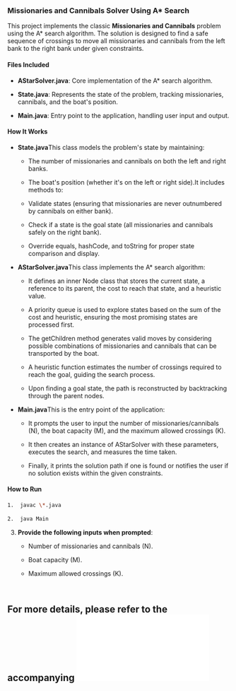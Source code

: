 ### Missionaries and Cannibals Solver Using A\* Search

This project implements the classic **Missionaries and Cannibals** problem using the A\* search algorithm. The solution is designed to find a safe sequence of crossings to move all missionaries and cannibals from the left bank to the right bank under given constraints.

#### Files Included

*   **AStarSolver.java**: Core implementation of the A\* search algorithm.
    
*   **State.java**: Represents the state of the problem, tracking missionaries, cannibals, and the boat's position.
    
*   **Main.java**: Entry point to the application, handling user input and output.
    

#### How It Works

*   **State.java**This class models the problem's state by maintaining:
    
    *   The number of missionaries and cannibals on both the left and right banks.
        
    *   The boat's position (whether it's on the left or right side).It includes methods to:
        
    *   Validate states (ensuring that missionaries are never outnumbered by cannibals on either bank).
        
    *   Check if a state is the goal state (all missionaries and cannibals safely on the right bank).
        
    *   Override equals, hashCode, and toString for proper state comparison and display.
        
*   **AStarSolver.java**This class implements the A\* search algorithm:
    
    *   It defines an inner Node class that stores the current state, a reference to its parent, the cost to reach that state, and a heuristic value.
        
    *   A priority queue is used to explore states based on the sum of the cost and heuristic, ensuring the most promising states are processed first.
        
    *   The getChildren method generates valid moves by considering possible combinations of missionaries and cannibals that can be transported by the boat.
        
    *   A heuristic function estimates the number of crossings required to reach the goal, guiding the search process.
        
    *   Upon finding a goal state, the path is reconstructed by backtracking through the parent nodes.
        
*   **Main.java**This is the entry point of the application:
    
    *   It prompts the user to input the number of missionaries/cannibals (N), the boat capacity (M), and the maximum allowed crossings (K).
        
    *   It then creates an instance of AStarSolver with these parameters, executes the search, and measures the time taken.
        
    *   Finally, it prints the solution path if one is found or notifies the user if no solution exists within the given constraints.
        

#### How to Run
```bash
1.  javac \*.java
```
```bash  
2.  java Main
``` 
3.  **Provide the following inputs when prompted**:
    
    *   Number of missionaries and cannibals (N).
        
    *   Boat capacity (M).
        
    *   Maximum allowed crossings (K).
  
<br/>


## For more details, please refer to the accompanying ![report PDF](Missionaries_And_Cannibals_Report.pdf)

